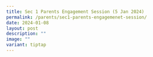 ```yaml
---
title: Sec 1 Parents Engagement Session (5 Jan 2024)
permalink: /parents/sec1-parents-engagemenet-session/
date: 2024-01-08
layout: post
description: ""
image: ""
variant: tiptap
---
```

